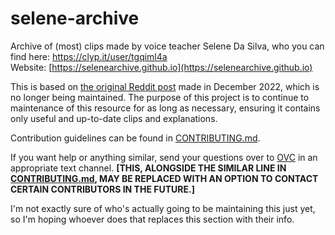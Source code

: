 # selene-archive
Archive of (most) clips made by voice teacher Selene Da Silva, who you can find here: https://clyp.it/user/tgqiml4a  
Website: [https://selenearchive.github.io](https://selenearchive.github.io)

This is based on [the original Reddit post](https://reddit.com/r/transvoice/comments/ztdtll/an_organized_collection_of_selene_da_silvas_clips/) made in December 2022, which is no longer being maintained. The purpose of this project is to continue to maintenance of this resource for as long as necessary, ensuring it contains only useful and up-to-date clips and explanations.

Contribution guidelines can be found in [CONTRIBUTING.md](CONTRIBUTING.md).

If you want help or anything similar, send your questions over to [OVC](https://discord.gg/acjy4Cw9z3) in an appropriate text channel. **[THIS, ALONGSIDE THE SIMILAR LINE IN [CONTRIBUTING.md](CONTRIBUTING.md), MAY BE REPLACED WITH AN OPTION TO CONTACT CERTAIN CONTRIBUTORS IN THE FUTURE.]**

I'm not exactly sure of who's actually going to be maintaining this just yet, so I'm hoping whoever does that replaces this section with their info.
